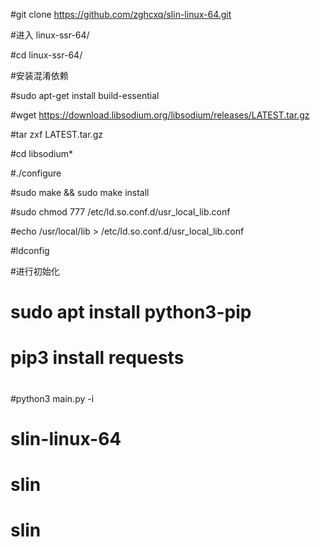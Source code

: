 #git clone https://github.com/zghcxq/slin-linux-64.git

#进入 linux-ssr-64/

#cd linux-ssr-64/

#安装混淆依赖

#sudo apt-get install build-essential

#wget https://download.libsodium.org/libsodium/releases/LATEST.tar.gz

#tar zxf LATEST.tar.gz

#cd libsodium*

#./configure

#sudo make && sudo make install

#sudo chmod 777 /etc/ld.so.conf.d/usr_local_lib.conf

#echo /usr/local/lib > /etc/ld.so.conf.d/usr_local_lib.conf

#ldconfig

#进行初始化

# sudo apt install python3-pip
# pip3 install requests
#
#python3 main.py -i

# slin-linux-64
# slin
# slin
